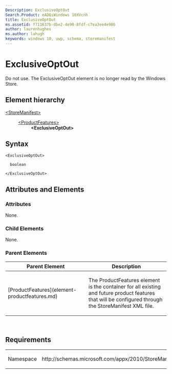 ```yaml
---
Description: ExclusiveOptOut
Search.Product: eADQiWindows 10XVcnh
title: ExclusiveOptOut
ms.assetid: f711637b-dbe2-4e90-8fdf-c7ea3ee4e986
author: laurenhughes
ms.author: lahugh
keywords: windows 10, uwp, schema, storemanifest
---
```


# ExclusiveOptOut


Do not use. The ExclusiveOptOut element is no longer read by the Windows Store.

## Element hierarchy

<dl>
<dt><a href="element-storemanifest.md">&lt;StoreManifest&gt;</a></dt>
<dd>
<dl>
<dt><a href="element-productfeatures.md">&lt;ProductFeatures&gt;</a></dt>
<dd><b>&lt;ExclusiveOptOut&gt;</b></dd>
</dl>
</dd>
</dl>

## Syntax

``` syntax
<ExclusiveOptOut>

  boolean

</ExclusiveOptOut>
```

## Attributes and Elements


### Attributes

None.

### Child Elements

None.

### Parent Elements

<table>
<colgroup>
<col width="50%" />
<col width="50%" />
</colgroup>
<thead>
<tr class="header">
<th>Parent Element</th>
<th>Description</th>
</tr>
</thead>
<tbody>
<tr class="odd">
<td>[ProductFeatures](element-productfeatures.md)</td>
<td><p>The ProductFeatures element is the container for all existing and future product features that will be configured through the StoreManifest XML file.</p></td>
</tr>
</tbody>
</table>

 

## Requirements

<table>
<colgroup>
<col width="50%" />
<col width="50%" />
</colgroup>
<tbody>
<tr class="odd">
<td><p>Namespace</p></td>
<td><p>http://schemas.microsoft.com/appx/2010/StoreManifest</p></td>
</tr>
</tbody>
</table>

 

 



